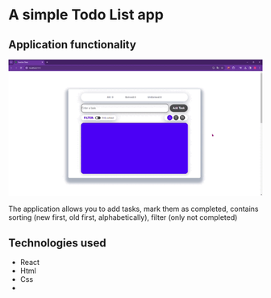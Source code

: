 # A simple Todo List app

## Application functionality

<p align="center">
  <img alt="VS Code in action" src="./public/todo list.gif">
</p>

The application allows you to add tasks, mark them as completed, contains sorting (new first, old first, alphabetically), filter (only not completed)

## Technologies used

- React
- Html
- Css
-
